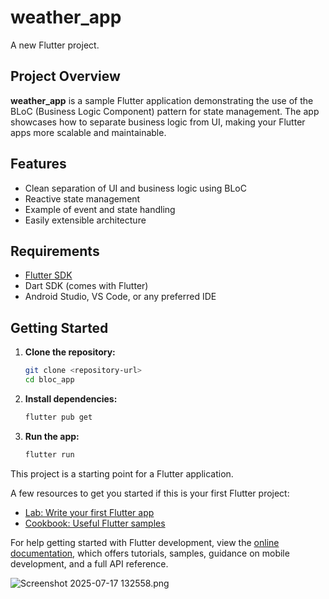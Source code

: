 # weather_app

A new Flutter project.

## Project Overview

**weather_app** is a sample Flutter application demonstrating the use of the BLoC (Business Logic Component) pattern for state management. The app showcases how to separate business logic from UI, making your Flutter apps more scalable and maintainable.

## Features

- Clean separation of UI and business logic using BLoC
- Reactive state management
- Example of event and state handling
- Easily extensible architecture

## Requirements

- [Flutter SDK](https://flutter.dev/docs/get-started/install)
- Dart SDK (comes with Flutter)
- Android Studio, VS Code, or any preferred IDE

## Getting Started

1. **Clone the repository:**
   ```bash
   git clone <repository-url>
   cd bloc_app
   ```
2. **Install dependencies:**
   ```bash
   flutter pub get
   ```
3. **Run the app:**
   ```bash
   flutter run
   ```

This project is a starting point for a Flutter application.

A few resources to get you started if this is your first Flutter project:

- [Lab: Write your first Flutter app](https://docs.flutter.dev/get-started/codelab)
- [Cookbook: Useful Flutter samples](https://docs.flutter.dev/cookbook)

For help getting started with Flutter development, view the
[online documentation](https://docs.flutter.dev/), which offers tutorials,
samples, guidance on mobile development, and a full API reference.

![Screenshot 2025-07-17 132558.png](../../OneDrive/Pictures/Screenshots/Screenshot%202025-07-17%20132558.png)